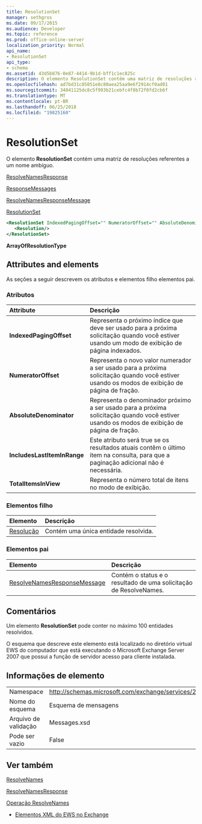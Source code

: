 ```yaml
---
title: ResolutionSet
manager: sethgros
ms.date: 09/17/2015
ms.audience: Developer
ms.topic: reference
ms.prod: office-online-server
localization_priority: Normal
api_name:
- ResolutionSet
api_type:
- schema
ms.assetid: 43d5b876-0e87-4414-9b1d-bff1c1ec825c
description: O elemento ResolutionSet contém uma matriz de resoluções referentes a um nome ambíguo.
ms.openlocfilehash: ad7bd31c85051e8c80aea25aa9e6f2914cf0ad01
ms.sourcegitcommit: 34041125dc8c5f993b21cebfc4f8b72f0fd2cb6f
ms.translationtype: MT
ms.contentlocale: pt-BR
ms.lasthandoff: 06/25/2018
ms.locfileid: "19825160"
---
```

# <a name="resolutionset"></a>ResolutionSet

O elemento **ResolutionSet** contém uma matriz de resoluções referentes a um nome ambíguo. 
  
[ResolveNamesResponse](resolvenamesresponse.md)
  
[ResponseMessages](responsemessages.md)
  
[ResolveNamesResponseMessage](resolvenamesresponsemessage.md)
  
[ResolutionSet](resolutionset.md)
  
```xml
<ResolutionSet IndexedPagingOffset="" NumeratorOffset="" AbsoluteDenominator="" IncludesLastItemInRange="" TotalItemsInView="">
   <Resolution/>
</ResolutionSet>
```

 **ArrayOfResolutionType**
## <a name="attributes-and-elements"></a>Attributes and elements

As seções a seguir descrevem os atributos e elementos filho elementos pai.
  
### <a name="attributes"></a>Atributos

|**Attribute**|**Descrição**|
|:-----|:-----|
|**IndexedPagingOffset** <br/> |Representa o próximo índice que deve ser usado para a próxima solicitação quando você estiver usando um modo de exibição de página indexados.  <br/> |
|**NumeratorOffset** <br/> |Representa o novo valor numerador a ser usado para a próxima solicitação quando você estiver usando os modos de exibição de página de fração.  <br/> |
|**AbsoluteDenominator** <br/> |Representa o denominador próximo a ser usado para a próxima solicitação quando você estiver usando os modos de exibição de página de fração.  <br/> |
|**IncludesLastItemInRange** <br/> |Este atributo será true se os resultados atuais contêm o último item na consulta, para que a paginação adicional não é necessária.  <br/> |
|**TotalItemsInView** <br/> |Representa o número total de itens no modo de exibição.  <br/> |
   
### <a name="child-elements"></a>Elementos filho

|**Elemento**|**Descrição**|
|:-----|:-----|
|[Resolução](resolution.md) <br/> |Contém uma única entidade resolvida.  <br/> |
   
### <a name="parent-elements"></a>Elementos pai

|**Elemento**|**Descrição**|
|:-----|:-----|
|[ResolveNamesResponseMessage](resolvenamesresponsemessage.md) <br/> |Contém o status e o resultado de uma solicitação de ResolveNames.  <br/> |
   
## <a name="remarks"></a>Comentários

Um elemento **ResolutionSet** pode conter no máximo 100 entidades resolvidos. 
  
O esquema que descreve este elemento está localizado no diretório virtual EWS do computador que está executando o Microsoft Exchange Server 2007 que possui a função de servidor acesso para cliente instalada.
  
## <a name="element-information"></a>Informações de elemento

|||
|:-----|:-----|
|Namespace  <br/> |http://schemas.microsoft.com/exchange/services/2006/messages  <br/> |
|Nome do esquema  <br/> |Esquema de mensagens  <br/> |
|Arquivo de validação  <br/> |Messages.xsd  <br/> |
|Pode ser vazio  <br/> |False  <br/> |
   
## <a name="see-also"></a>Ver também



[ResolveNames](resolvenames.md)
  
[ResolveNamesResponse](resolvenamesresponse.md)
  
[Operação ResolveNames](resolvenames-operation.md)


- [Elementos XML do EWS no Exchange](ews-xml-elements-in-exchange.md)

